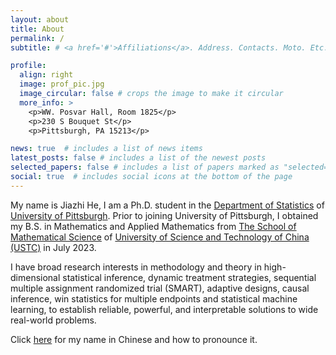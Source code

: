 ```yaml
---
layout: about
title: About
permalink: /
subtitle: # <a href='#'>Affiliations</a>. Address. Contacts. Moto. Etc.

profile:
  align: right
  image: prof_pic.jpg
  image_circular: false # crops the image to make it circular
  more_info: >
    <p>WW. Posvar Hall, Room 1825</p>
    <p>230 S Bouquet St</p>
    <p>Pittsburgh, PA 15213</p>

news: true  # includes a list of news items
latest_posts: false # includes a list of the newest posts
selected_papers: false # includes a list of papers marked as "selected={true}"
social: true  # includes social icons at the bottom of the page
---
```


My name is Jiazhi He, I am a Ph.D. student in the [Department of Statistics](https://www.stat.pitt.edu/) of [University of Pittsburgh](https://www.pitt.edu/). Prior to joining University of Pittsburgh, I obtained my B.S. in Mathematics and Applied Mathematics from [The School of Mathematical Science](https://math.ustc.edu.cn/ENGLISH/list.htm) of [University of Science and Technology of China (USTC)](https://en.ustc.edu.cn/) in July 2023.

I have broad research interests in methodology and theory in high-dimensional statistical inference, dynamic treatment strategies, sequential multiple assignment randomized trial (SMART), adaptive designs, causal inference, win statistics for multiple endpoints and statistical machine learning, to establish reliable, powerful, and interpretable solutions to wide real-world problems.

Click [here](https://translate.google.co.uk/?sl=auto&tl=en&text=%E4%BD%95%E5%AE%B6%E5%BF%97&op=translate) for my name in Chinese and how to pronounce it. 


